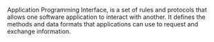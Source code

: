 Application Programming Interface, is a set of rules and protocols that allows one software application to interact with another. It defines the methods and data formats that applications can use to request and exchange information.
